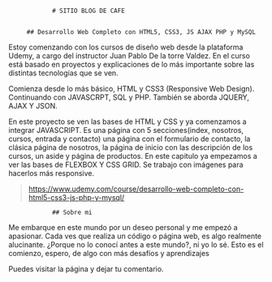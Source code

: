                 # SITIO BLOG DE CAFE


         ## Desarrollo Web Completo con HTML5, CSS3, JS AJAX PHP y MySQL

Estoy comenzando con los cursos de diseño web desde la plataforma Udemy, a cargo del instructor Juan Pablo De la torre Valdez.
En el curso está basado en proyectos y explicaciones de lo más importante sobre las distintas tecnologías que se ven. 

Comienza desde lo más básico, HTML y CSS3 (Responsive Web Design). Continuando con JAVASCRPT, SQL y PHP. También se aborda JQUERY, AJAX Y JSON.

En este proyecto se ven las bases de HTML y CSS y ya comenzamos a integrar JAVASCRIPT. Es una página con 5 secciones(index, nosotros, cursos, entrada y contacto) una página con el formulario de contacto, la clásica página de nosotros, la página de inicio con las descripción de los cursos, un aside y página de productos. En este capitulo ya empezamos a ver las bases de FLEXBOX Y CSS GRID. Se trabajo con imágenes para hacerlos más responsive.


> https://www.udemy.com/course/desarrollo-web-completo-con-html5-css3-js-php-y-mysql/

                ## Sobre mi

Me embarque en este mundo por un deseo personal y me empezó a apasionar. Cada ves que realiza un código o página web, es algo realmente alucinante. ¿Porque no lo conocí antes a este mundo?, ni yo lo sé.
Esto es el comienzo, espero, de algo con más desafíos y aprendizajes

Puedes visitar la página y dejar tu comentario.

> 